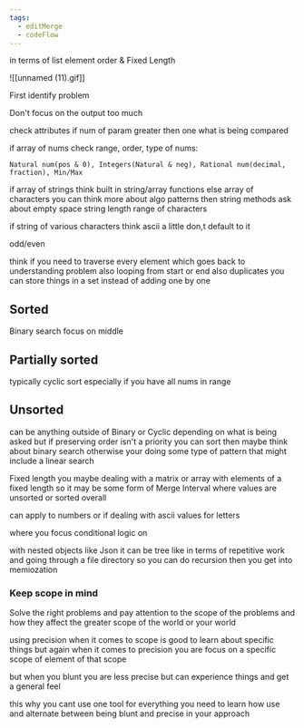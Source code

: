 ```yaml
---
tags:
  - editMerge
  - codeFlow
---
```

in terms of list element order & Fixed Length

![[unnamed (11).gif]]

First identify problem  

Don't focus on the output too much  

check attributes if num of param greater then one what is being compared  

if array of nums check range, order, type of nums:  

	Natural num(pos & 0), Integers(Natural & neg), Rational num(decimal, fraction), Min/Max  

if array of strings think built in string/array functions else array of characters you can think more about algo patterns then string methods ask about empty space string length range of characters  

if string of various characters think ascii a little don,t default to it  

odd/even  

think if you need to traverse every element which goes back to understanding problem also looping from start or end also duplicates you can store things in a set instead of adding one by one  

## Sorted  
Binary search focus on middle  

## Partially sorted  
typically cyclic sort especially if you have all nums in range  

## Unsorted  
can be anything outside of Binary or Cyclic depending on what is being asked but if preserving order isn't a priority you can sort then maybe think about binary search otherwise your doing some type of pattern that might include a linear search  

Fixed length you maybe dealing with a matrix or array with elements of a fixed length so it may be some form of Merge Interval where values are unsorted or sorted overall  

can apply to numbers or if dealing with ascii values for letters  

where you focus conditional logic on  

with nested objects like Json it can be tree like in terms of repetitive work and going through a file directory so you can do recursion then you get into memiozation  

### Keep scope in mind  
Solve the right problems and pay attention to the scope of the problems and how they affect the greater scope of the world or your world  

using precision when it comes to scope is good to learn about specific things but again when it comes to precision you are focus on a specific scope of element of that scope  

but when you blunt you are less precise but can experience things and get a general feel  

this why you cant use one tool for everything you need to learn how use and alternate between being blunt and precise in your approach